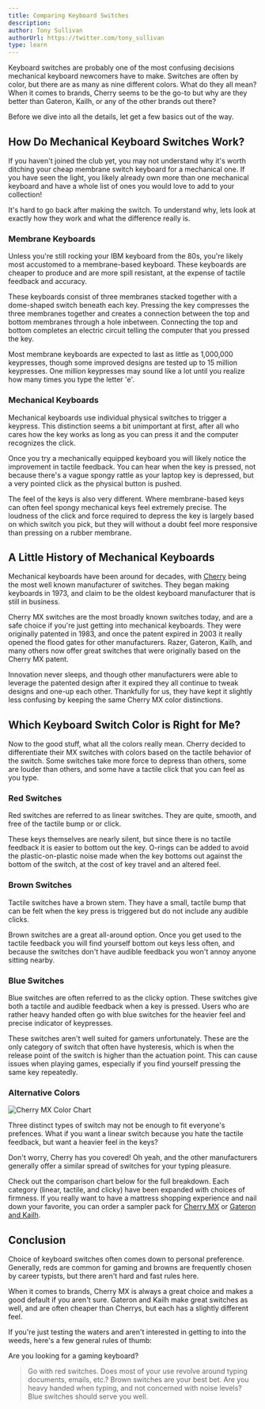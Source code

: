 ```yaml
---
title: Comparing Keyboard Switches
description:
author: Tony Sullivan
authorUrl: https://twitter.com/tony_sullivan
type: learn
---
```


Keyboard switches are probably one of the most confusing decisions mechanical keyboard newcomers have to make. Switches are often by color, but there are as many as nine different colors. What do they all mean? When it comes to brands, Cherry seems to be the go-to but why are they better than Gateron, Kailh, or any of the other brands out there?

Before we dive into all the details, let get a few basics out of the way.

## How Do Mechanical Keyboard Switches Work?

If you haven't joined the club yet, you may not understand why it's worth ditching your cheap membrane switch keyboard for a mechanical one. If you have seen the light, you likely already own more than one mechanical keyboard and have a whole list of ones you would love to add to your collection!

It's hard to go back after making the switch. To understand why, lets look at exactly how they work and what the difference really is.

### Membrane Keyboards

Unless you're still rocking your IBM keyboard from the 80s, you're likely most accustomed to a membrane-based keyboard. These keyboards are cheaper to produce and are more spill resistant, at the expense of tactile feedback and accuracy.

These keyboards consist of three membranes stacked together with a dome-shaped switch beneath each key. Pressing the key compresses the three membranes together and creates a connection between the top and bottom membranes through a hole inbetween. Connecting the top and bottom completes an electric circuit telling the computer that you pressed the key.

Most membrane keyboards are expected to last as little as 1,000,000 keypresses, though some improved designs are tested up to 15 million keypresses. One million keypresses may sound like a lot until you realize how many times you type the letter 'e'.

### Mechanical Keyboards

Mechanical keyboards use individual physical switches to trigger a keypress. This distinction seems a bit unimportant at first, after all who cares how the key works as long as you can press it and the computer recognizes the click.

Once you try a mechanically equipped keyboard you will likely notice the improvement in tactile feedback. You can hear when the key is pressed, not because there's a vague spongy rattle as your laptop key is depressed, but a very pointed click as the physical button is pushed.

The feel of the keys is also very different. Where membrane-based keys can often feel spongy mechanical keys feel extremely precise. The loudness of the click and force required to depress the key is largely based on which switch you pick, but they will without a doubt feel more responsive than pressing on a rubber membrane.

## A Little History of Mechanical Keyboards

Mechanical keyboards have been around for decades, with [Cherry](https://cherryamericas.com) being the most well known manufacturer of switches. They began making keyboards in 1973, and claim to be the oldest keyboard manufacturer that is still in business.

Cherry MX switches are the most broadly known switches today, and are a safe choice if you're just getting into mechanical keyboards. They were originally patented in 1983, and once the patent expired in 2003 it really opened the flood gates for other manufacturers. Razer, Gateron, Kailh, and many others now offer great switches that were originally based on the Cherry MX patent.

Innovation never sleeps, and though other manufacturers were able to leverage the patented design after it expired they all continue to tweak designs and one-up each other. Thankfully for us, they have kept it slightly less confusing by keeping the same Cherry MX color distinctions.

## Which Keyboard Switch Color is Right for Me?

Now to the good stuff, what all the colors really mean. Cherry decided to differentiate their MX switches with colors based on the tactile behavior of the switch. Some switches take more force to depress than others, some are louder than others, and some have a tactile click that you can feel as you type.

### Red Switches

Red switches are referred to as linear switches. They are quite, smooth, and free of the tactile bump or or click.

These keys themselves are nearly silent, but since there is no tactile feedback it is easier to bottom out the key. O-rings can be added to avoid the plastic-on-plastic noise made when the key bottoms out against the bottom of the switch, at the cost of key travel and an altered feel.

### Brown Switches

Tactile switches have a brown stem. They have a small, tactile bump that can be felt when the key press is triggered but do not include any audible clicks.

Brown switches are a great all-around option. Once you get used to the tactile feedback you will find yourself bottom out keys less often, and because the switches don't have audible feedback you won't annoy anyone sitting nearby.

### Blue Switches

Blue switches are often referred to as the clicky option. These switches give both a tactile and audible feedback when a key is pressed. Users who are rather heavy handed often go with blue switches for the heavier feel and precise indicator of keypresses.

These switches aren't well suited for gamers unfortunately. These are the only category of switch that often have hysteresis, which is when the release point of the switch is higher than the actuation point. This can cause issues when playing games, especially if you find yourself pressing the same key repeatedly.

### Alternative Colors

![Cherry MX Color Chart](https://i.imgur.com/H7bLPaf.png 'Cherry MX Color Chart')

Three distinct types of switch may not be enough to fit everyone's prefences. What if you want a linear switch because you hate the tactile feedback, but want a heavier feel in the keys?

Don't worry, Cherry has you covered! Oh yeah, and the other manufacturers generally offer a similar spread of switches for your typing pleasure.

Check out the comparison chart below for the full breakdown. Each category (linear, tactile, and clicky) have been expanded with choices of firmness. If you really want to have a mattress shopping experience and nail down your favorite, you can order a sampler pack for [Cherry MX](https://www.amazon.com/Mechanical-Gaming-Keyboard-Keyswitches-Tester/dp/B07TV7P3GP) or [Gateron and Kailh](https://www.amazon.com/Glorious-Switch-Tester-Mechanical-Keyboards-PC/dp/B078FMPZ8R).

## Conclusion

Choice of keyboard switches often comes down to personal preference. Generally, reds are common for gaming and browns are frequently chosen by career typists, but there aren't hard and fast rules here.

When it comes to brands, Cherry MX is always a great choice and makes a good default if you aren't sure. Gateron and Kailh make great switches as well, and are often cheaper than Cherrys, but each has a slightly different feel.

If you're just testing the waters and aren't interested in getting to into the weeds, here's a few general rules of thumb:

Are you looking for a gaming keyboard?

> Go with red switches. Does most of your use revolve around typing documents, emails, etc.? Brown switches are your best bet. Are you heavy handed when typing, and not concerned with noise levels? Blue switches should serve you well.

